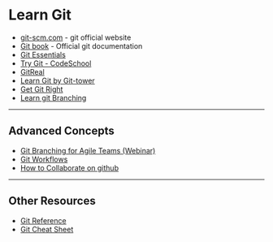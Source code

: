 # Learn Git

* [git-scm.com](http://www.git-scm.com/) - git official website
* [Git book](http://git-scm.com/book) - Official git documentation
* [Git Essentials](http://code.tutsplus.com/courses/git-essentials)
* [Try Git - CodeSchool](https://try.github.io/levels/1/challenges/1)
* [GitReal](http://gitreal.codeschool.com/)
* [Learn Git by Git-tower](http://www.git-tower.com/learn/)
* [Get Git Right](https://www.atlassian.com/git/)
* [Learn git Branching](http://pcottle.github.io/learnGitBranching/)

---

## Advanced Concepts

* [Git Branching for Agile Teams (Webinar)](https://www.youtube.com/watch?v=9SZ7kSQ2424)
* [Git Workflows](https://www.atlassian.com/git/tutorials/comparing-workflows/gitflow-workflow)
* [How to Collaborate on github](http://code.tutsplus.com/tutorials/how-to-collaborate-on-github--net-34267)

---

## Other Resources

* [Git Reference](http://gitref.org/)
* [Git Cheat Sheet](http://www.git-tower.com/blog/git-cheat-sheet-detail/)
